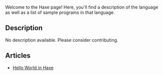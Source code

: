 Welcome to the Haxe page! Here, you'll find a description of the language as well as a list of sample programs in that language.

## Description

No description available. Please consider contributing.

## Articles

- [Hello World in Haxe](https://sampleprograms.io/projects/hello-world/haxe)